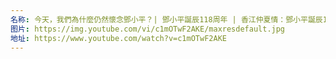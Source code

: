 ```yaml
---
名称: 今天，我們為什麼仍然懷念鄧小平？| 鄧小平誕辰118周年 | 香江仲夏情：鄧小平誕辰111周年特別紀念
图片: https://img.youtube.com/vi/c1mOTwF2AKE/maxresdefault.jpg
地址: https://www.youtube.com/watch?v=c1mOTwF2AKE
---
```

